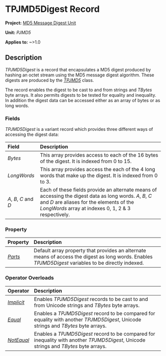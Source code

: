 # TPJMD5Digest Record

**Project:** [MD5 Message Digest Unit](../API.md)

**Unit:** _PJMD5_

**Applies to:** ~>1.0

## Description

_TPJMD5Digest_ is a record that encapsulates a MD5 digest produced by hashing an octet stream using the MD5 message digest algorithm. These digests are produced by the [_TPJMD5_](./TPJMD5.md) class.

The record enables the digest to be cast to and from strings and _TBytes_ byte arrays. It also permits digests to be tested for equality and inequality. In addition the digest data can be accessed either as an array of bytes or as long words.

### Fields

_TPJMD5Digest_ is a variant record which provides three different ways of accessing the digest data:

| Field | Description |
|:------|:------------|
| _Bytes_ | This array provides access to each of the 16 bytes of the digest. It is indexed from 0 to 15. |
| _LongWords_ | This array provides access the each of the 4 long words that make up the digest. It is indexed from 0 to 3. |
| _A_, _B_, _C_ and _D_ | Each of these fields provide an alternate means of accessing the digest data as long words. _A_, _B_, _C_ and _D_ are aliases for the elements of the _LongWords_ array at indexes 0, 1, 2 & 3 respectively. |

### Property

| Property | Description |
|:---------|:------------|
| [_Parts_](./TPJMD5Digest-Parts.md) | Default array property that provides an alternate means of access the digest as long words. Enables _TPJMD5Digest_ variables to be directly indexed. |

### Operator Overloads

| Operator | Description |
|:---------|:------------|
| [_Implicit_](./TPJMD5Digest-Implicit.md) | Enables _TPJMD5Digest_ records to be cast to and from Unicode strings and _TBytes_ byte arrays. |
| [_Equal_](./TPJMD5Digest-Equal.md) | Enables a _TPJMD5Digest_ record to be compared for equality with another _TPJMD5Digest_, Unicode strings and _TBytes_ byte arrays. |
| [_NotEqual_](./TPJMD5Digest-NotEqual.md) | Enables a _TPJMD5Digest_ record to be compared for inequality with another _TPJMD5Digest_, Unicode strings and _TBytes_ byte arrays. |
